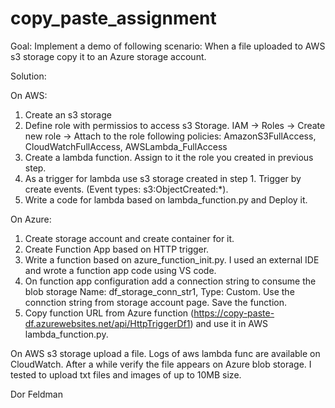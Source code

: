 # copy_paste_assignment

Goal: Implement a demo of following scenario: When a file uploaded to AWS s3 storage copy it to an Azure storage account.

Solution:

On AWS:
1. Create an s3 storage
2. Define role with permissios to access s3 Storage. IAM -> Roles -> Create new role -> Attach to the role following policies: AmazonS3FullAccess, CloudWatchFullAccess, AWSLambda_FullAccess
3. Create a lambda function. Assign to it the role you created in previous step. 
4. As a trigger for lambda use s3 storage created in step 1. Trigger by create events. (Event types: s3:ObjectCreated:*).
5. Write a code for lambda based on lambda_function.py and Deploy it.

On Azure:
1. Create storage account and create container for it.
2. Create Function App based on HTTP trigger.
3. Write a function based on azure_function_init.py. I used an external IDE and wrote a function app code using VS code.
4. On function app configuration add a connection string to consume the blob storage Name: df_storage_conn_str1, Type: Custom. Use the connction string from storage account page. 
  Save the function.
5. Copy function URL from Azure function (https://copy-paste-df.azurewebsites.net/api/HttpTriggerDf1) and use it in AWS lambda_function.py.

On AWS s3 storage upload a file. Logs of aws lambda func are available on CloudWatch. 
After a while verify the file appears on Azure blob storage. I tested to upload txt files and images of up to 10MB size. 

Dor Feldman
